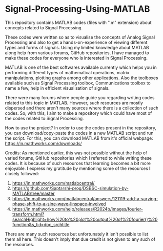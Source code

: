 # Signal-Processing-Using-MATLAB
This repository contains MATLAB codes (files with ".m" extension) about concepts related to Signal Processing. 

These codes were written so as to visualise the concepts of Analog Signal Processing and also to get a hands-on-experience of viewing different types and forms of signals. Using my limited knowledge about MATLAB along help from various forums, GitHub repositories, I have managed to make these codes for everyone who is interested in Signal Processing.

MATLAB is one of the best softwares available currently which helps you in performing different types of mathematical operations, matrix manipulations, plotting graphs among other applications. Also the toolboxes available such as Signal Processing toolbox, Communications toolbox to name a few, help in efficient visualisation of signals.

There were many forums where people guide you regarding writing codes related to this topic in MATLAB. However, such resources are mostly dispersed and there aren't many sources where there is a collection of such codes. So, with this, I aim to make a repository which could have most of the codes related to Signal Processing.

How to use the project?
In order to use the codes present in the repository, you can download/copy-paste the codes in a new MATLAB script and run the script.
For this, you can download MATLAB from it's official webpage: https://in.mathworks.com/downloads/

Credits:
As mentioned earlier, this was not possible without the help of varied forums, GitHub repositories which I referred to while writing these codes. It is because of such resources that learning becomes a bit more enjoyable. I express my gratitude by mentioning some of the resources I closely followed:

1. https://in.mathworks.com/matlabcentral/
2. https://github.com/Saptarshi-prog/DSBSC-simulation-by-MATLAB/tree/master
3. https://in.mathworks.com/matlabcentral/answers/121119-add-a-varying-phase-shift-to-a-sine-wave-linspace-involved
4. https://in.mathworks.com/help/releases/R2024b/images/fourier-transform.html?searchHighlight=how%20to%20plot%20output%20of%20fourier()%20function&s_tid=doc_srchtitle

There are many such resources but unfortunately it isn't possible to list them all here. This doesn't imply that due credit is not given to any such of the resources.

